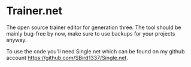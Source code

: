 Trainer.net
===========
The open source trainer editor for generation three. The tool should be mainly bug-free by now, make sure to use backups for your projects anyway.

To use the code you'll need Single.net which can be found on my github account https://github.com/SBird1337/Single.net.
